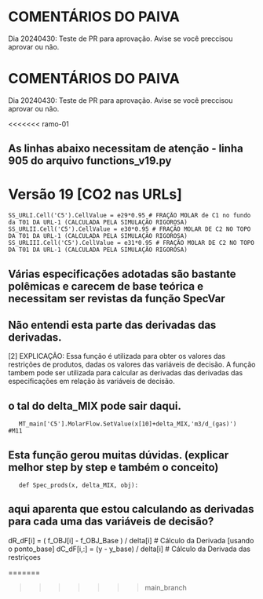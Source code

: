 # COMENTÁRIOS DO PAIVA

Dia 20240430: Teste de PR para aprovação.
Avise se você preccisou aprovar ou não.

# COMENTÁRIOS DO PAIVA

Dia 20240430: Teste de PR para aprovação.
Avise se você preccisou aprovar ou não.

<<<<<<< ramo-01
## As linhas abaixo necessitam de atenção - linha 905 do arquivo functions_v19.py
 # Versão 19 [CO2 nas URLs]
    SS_URLI.Cell('C5').CellValue = e29*0.95 # FRAÇÃO MOLAR de C1 no fundo da T01 DA URL-1 (CALCULADA PELA SIMULAÇÃO RIGOROSA)
    SS_URLII.Cell('C5').CellValue = e30*0.95 # FRAÇÃO MOLAR DE C2 NO TOPO DA T01 DA URL-1 (CALCULADA PELA SIMULAÇÃO RIGOROSA)  
    SS_URLIII.Cell('C5').CellValue = e31*0.95 # FRAÇÃO MOLAR DE C2 NO TOPO DA T01 DA URL-1 (CALCULADA PELA SIMULAÇÃO RIGOROSA)

## Várias especificações adotadas são bastante polêmicas e carecem de base teórica e necessitam ser revistas da função SpecVar

## Não entendi esta parte das derivadas das derivadas.
[2] EXPLICAÇÃO: Essa função é utilizada para obter os valores das restrições de produtos, dadas os valores das variáveis
    de decisão. A função tambem pode ser utilizada para calcular as derivadas das derivadas das especificações em relação às
    variáveis de decisão.

## o tal do delta_MIX pode sair daqui.
       MT_main['C5'].MolarFlow.SetValue(x[10]+delta_MIX,'m3/d_(gas)')        #M11   

## Esta função gerou muitas dúvidas. (explicar melhor step by step e também o conceito)
       def Spec_prods(x, delta_MIX, obj):


## aqui aparenta que estou calculando as derivadas para cada uma das variáveis de decisão?
dR_dF[i] = ( f_OBJ[i] - f_OBJ_Base ) / delta[i] # Cálculo da Derivada [usando o ponto_base]
                dC_dF[i,:] = (y - y_base) / delta[i] # Cálculo da Derivada das restriçoes

                
=======
>>>>>>> main_branch

